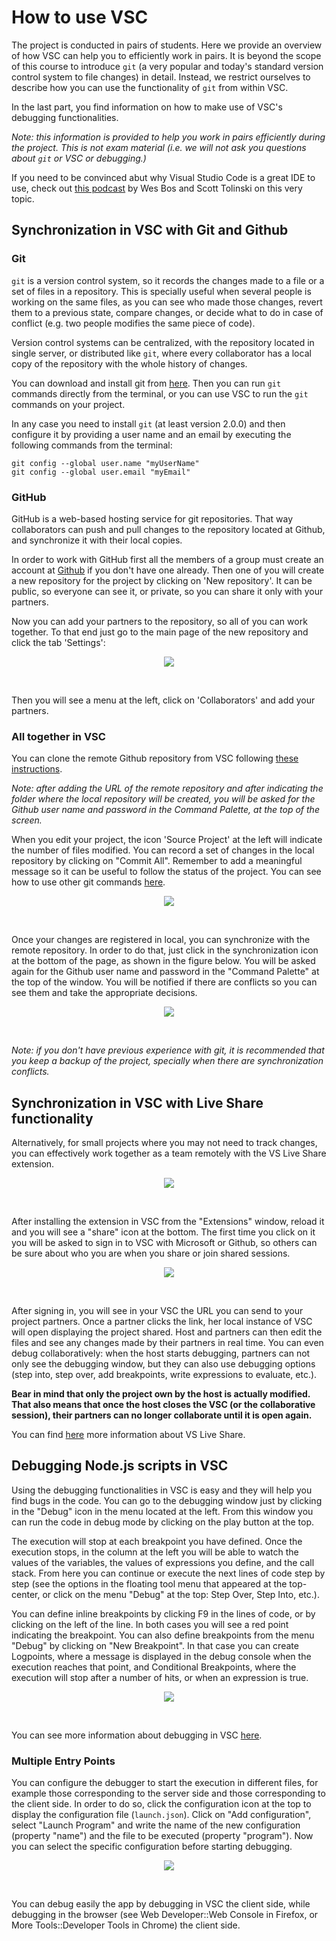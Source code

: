 
# How to use VSC

The project is conducted in pairs of students. Here we provide an overview of how VSC can help you to efficiently work in pairs. It is beyond the scope of this course to introduce `git` (a very popular and today's standard version control system to file changes) in detail. Instead, we restrict ourselves to describe how you can use the functionality of `git` from within VSC.

In the last part, you find information on how to make use of VSC's debugging functionalities.

_Note: this information is provided to help you work in pairs efficiently during the project. This is not exam material (i.e. we will not ask you questions about `git` or VSC or debugging.)_

If you need to be convinced abut why Visual Studio Code is a great IDE to use, check out [this podcast](https://syntax.fm/show/012/why-is-everyone-switching-to-vs-code) by Wes Bos and Scott Tolinski on this very topic.


## Synchronization in VSC with Git and Github

### Git
`git` is a version control system, so it records the changes made to a file or a set of files in a repository. This is specially useful when several people is working on the same files, as you can see who made those changes, revert them to a previous state, compare changes, or decide what to do in case of conflict (e.g. two people modifies the same piece of code).

Version control systems can be centralized, with the repository located in single server, or distributed like `git`, where every collaborator has a local copy of the repository with the whole history of changes. 

You can download and install git from [here](https://git-scm.com/downloads). Then you can run `git` commands directly from the terminal, or you can use VSC to run the `git` commands on your project.

In any case you need to install `git` (at least version 2.0.0) and then configure it by providing a user name and an email by executing the following commands from the terminal:

```
git config --global user.name "myUserName"
git config --global user.email "myEmail"
```

### GitHub
GitHub is a web-based hosting service for git repositories. That way collaborators can push and pull changes to the repository located at Github, and synchronize it with their local copies.

In order to work with GitHub first all the members of a group must create an account at [Github](https://github.com) if you don't have one already. Then one of you will create a new repository for the project by clicking on 'New repository'. It can be public, so everyone can see it, or private, so you can share it only with your partners.

Now you can add your partners to the repository, so all of you can work together. To that end just go to the main page of the new repository and click the tab 'Settings': 
 
<p align="center">
  <img src="img/VSC-github-settings.png">
</p><br>

Then you will see a menu at the left, click on 'Collaborators' and add your partners.


### All together in VSC

You can clone the remote Github repository from VSC following [these instructions](https://code.visualstudio.com/docs/editor/versioncontrol#_cloning-a-repository).

_Note: after adding the URL of the remote repository and after indicating the folder where the local repository will be created, you will be asked for the Github user name and password in the Command Palette, at the top of the screen._

When you edit your project, the icon 'Source Project' at the left will indicate the number of files modified. You can record a set of changes in the local repository by clicking on "Commit All". Remember to add a meaningful message so it can be useful to follow the status of the project. You can see how to use other git commands [here](https://git-scm.com/docs).

<p align="center">
  <img src="img/VSC-source.png">
</p><br>

Once your changes are registered in local, you can synchronize with the remote repository. In order to do that, just click in the synchronization icon at the bottom of the page, as shown in the figure below. You will be asked again for the Github user name and password in the "Command Palette" at the top of the window. You will be notified if there are conflicts so you can see them and take the appropriate decisions. 

<p align="center">
  <img src="img/VSC-sync.png">
</p><br>

_Note: if you don't have previous experience with git, it is recommended that you keep a backup of the project, specially when there are synchronization conflicts._

## Synchronization in VSC with Live Share functionality

Alternatively, for small projects where you may not need to track changes, you can effectively work together as a team remotely with the VS Live Share extension. 

<p align="center">
  <img src="img/VSC-liveshare-install.png">
</p><br> 

After installing the extension in VSC from the "Extensions" window, reload it and you will see a "share" icon at the bottom. The first time you click on it you will be asked to sign in to VSC with Microsoft or Github, so others can be sure about who you are when you share or join shared sessions.

<p align="center">
  <img src="img/VSC-liveshare-use.png">
</p><br> 

After signing in, you will see in your VSC the URL you can send to your project partners. Once a partner clicks the link, her local instance of VSC will open displaying the project shared. Host and partners can then edit the files and see any changes made by their partners in real time. You can even debug collaboratively: when the host starts debugging, partners can not only see the debugging window, but they can also use debugging options (step into, step over, add breakpoints, write expressions to evaluate, etc.). 

**Bear in mind that only the project own by the host is actually modified. That also means that once the host closes the VSC (or the collaborative session), their partners can no longer collaborate until it is open again.**


You can find [here](https://marketplace.visualstudio.com/items?itemName=MS-vsliveshare.vsliveshare) more information about VS Live Share.

## Debugging Node.js scripts in VSC

Using the debugging functionalities in VSC is easy and they will help you find bugs in the code. You can go to the debugging window just by clicking in the "Debug" icon in the menu located at the left. From this window you can run the code in debug mode by clicking on the play button at the top.

The execution will stop at each breakpoint you have defined. Once the execution stops, in the column at the left you will be able to watch the values of the variables, the values of expressions you define, and the call stack. From here you can continue or execute the next lines of code step by step (see the options in the floating tool menu that appeared at the top-center, or click on the menu "Debug" at the top: Step Over, Step Into, etc.). 

You can define inline breakpoints by clicking F9 in the lines of code, or by clicking on the left of the line. In both cases you will see a red point indicating the breakpoint. You can also define breakpoints from the menu "Debug" by clicking on "New Breakpoint". In that case you can create Logpoints, where a message is displayed in the debug console when the execution reaches that point, and Conditional Breakpoints, where the execution will stop after a number of hits, or when an expression is true.

<p align="center">
  <img src="img/VSC-debug.png">
</p><br> 

You can see more information about debugging in VSC [here](https://code.visualstudio.com/docs/editor/debugging).

### Multiple Entry Points

You can configure the debugger to start the execution in different files, for example those corresponding to the server side and those corresponding to the client side. In order to do so, click the configuration icon at the top to display the configuration file (`launch.json`). Click on "Add configuration", select "Launch Program" and write the name of the new configuration (property "name") and the file to be executed (property "program"). Now you can select the specific configuration before starting debugging.

<p align="center">
  <img src="img/VSC-debug-conf.png">
</p><br> 

You can debug easily the app by debugging in VSC the client side, while debugging in the browser (see Web Developer::Web Console in Firefox, or More Tools::Developer Tools in Chrome) the client side.

